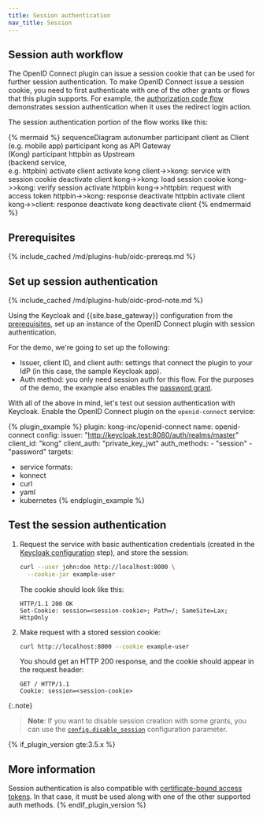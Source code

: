 ```yaml
---
title: Session authentication
nav_title: Session
---
```


## Session auth workflow

The OpenID Connect plugin can issue a session cookie that can be used for further
session authentication. To make OpenID Connect issue a session cookie, you need
to first authenticate with one of the other grants or flows that this plugin supports. 
For example, the [authorization code flow](/hub/kong-inc/openid-connect/how-to/authentication/authorization-code-flow)
demonstrates session authentication when it uses the redirect login action.

The session authentication portion of the flow works like this:

<!--vale off-->
{% mermaid %}
sequenceDiagram
    autonumber
    participant client as Client <br>(e.g. mobile app)
    participant kong as API Gateway <br>(Kong)
    participant httpbin as Upstream <br>(backend service,<br> e.g. httpbin)
    activate client
    activate kong
    client->>kong: service with<br>session cookie
    deactivate client
    kong->>kong: load session cookie
    kong->>kong: verify session
    activate httpbin
    kong->>httpbin: request with<br>access token
    httpbin->>kong: response
    deactivate httpbin
    activate client
    kong->>client: response
    deactivate kong
    deactivate client
{% endmermaid %}
<!--vale on-->

## Prerequisites

{% include_cached /md/plugins-hub/oidc-prereqs.md %}

## Set up session authentication

{% include_cached /md/plugins-hub/oidc-prod-note.md %}

Using the Keycloak and {{site.base_gateway}} configuration from the [prerequisites](#prerequisites), 
set up an instance of the OpenID Connect plugin with session authentication.

For the demo, we're going to set up the following:
* Issuer, client ID, and client auth: settings that connect the plugin to your IdP (in this case, the sample Keycloak app).
* Auth method: you only need session auth for this flow. 
For the purposes of the demo, the example also enables the
[password grant](/hub/kong-inc/openid-connect/how-to/authentication/password-grant/).

With all of the above in mind, let's test out session authentication with Keycloak. 
Enable the OpenID Connect plugin on the `openid-connect` service:

<!-- vale off-->
{% plugin_example %}
plugin: kong-inc/openid-connect
name: openid-connect
config:
  issuer: "http://keycloak.test:8080/auth/realms/master"
  client_id: "kong"
  client_auth: "private_key_jwt"
  auth_methods:
    - "session"
    - "password"
targets:
  - service
formats:
  - konnect
  - curl
  - yaml
  - kubernetes
{% endplugin_example %}
<!--vale on -->

## Test the session authentication

1. Request the service with basic authentication credentials (created in the [Keycloak configuration](#prerequisites) step),
   and store the session:
   ```bash
   curl --user john:doe http://localhost:8000 \
     --cookie-jar example-user
   ```
   
   The cookie should look like this:
   ```http
   HTTP/1.1 200 OK
   Set-Cookie: session=<session-cookie>; Path=/; SameSite=Lax; HttpOnly
   ```

2. Make request with a stored session cookie:
   ```bash
   curl http://localhost:8000 --cookie example-user
   ```

   You should get an HTTP 200 response, and the cookie should appear in the request header:
   ```http
   GET / HTTP/1.1
   Cookie: session=<session-cookie>
   ```

{:.note}
> **Note**: If you want to disable session creation with some grants, you can use the 
[`config.disable_session`](/hub/kong-inc/openid-connect/configuration/#disable_session) configuration parameter.

{% if_plugin_version gte:3.5.x %}
## More information

Session authentication is also compatible with [certificate-bound access tokens](/hub/kong-inc/openid-connect/how-to/cert-bound-access-tokens/). 
In that case, it must be used along with one of the other supported auth methods.
{% endif_plugin_version %}